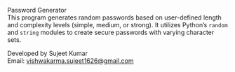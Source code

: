 Password Generator  
This program generates random passwords based on user-defined length and complexity levels (simple, medium, or strong). It utilizes Python’s `random` and `string` modules to create secure passwords with varying character sets.  

Developed by Sujeet Kumar  
Email: vishwakarma.sujeet1626@gmail.com
